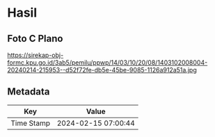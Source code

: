 # Hasil

## Foto C Plano

https://sirekap-obj-formc.kpu.go.id/3ab5/pemilu/ppwp/14/03/10/20/08/1403102008004-20240214-215953--d52f72fe-db5e-45be-9085-1126a912a51a.jpg


## Metadata

| Key        | Value               |
| ---------- | ------------------- |
| Time Stamp | 2024-02-15 07:00:44 |



